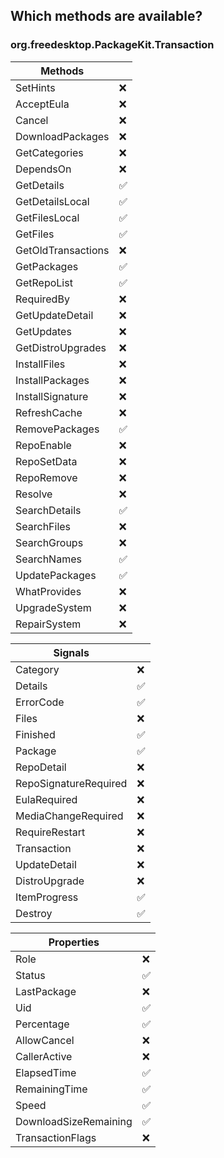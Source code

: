 ## Which methods are available?

### org.freedesktop.PackageKit.Transaction

| **Methods**        |     |
|--------------------|-----|
| SetHints           | ❌   |
| AcceptEula         | ❌   |        
| Cancel             | ❌   |      
| DownloadPackages   | ❌   |
| GetCategories      | ❌   |  
| DependsOn          | ❌   |
| GetDetails         | ✅   |
| GetDetailsLocal    | ✅   |
| GetFilesLocal      | ✅   |
| GetFiles           | ✅   |
| GetOldTransactions | ❌   |
| GetPackages        | ✅   |
| GetRepoList        | ✅   |
| RequiredBy         | ❌   |
| GetUpdateDetail    | ❌   |
| GetUpdates         | ❌   |
| GetDistroUpgrades  | ❌   |
| InstallFiles       | ❌   |
| InstallPackages    | ❌   |
| InstallSignature   | ❌   |
| RefreshCache       | ❌   |
| RemovePackages     | ✅   |
| RepoEnable         | ❌   |
| RepoSetData        | ❌   |
| RepoRemove         | ❌   |
| Resolve            | ❌   |
| SearchDetails      | ✅   |
| SearchFiles        | ❌   |
| SearchGroups       | ❌   |
| SearchNames        | ✅   |
| UpdatePackages     | ✅   |
| WhatProvides       | ❌   |
| UpgradeSystem      | ❌   |
| RepairSystem       | ❌   |

| Signals               |     |
|-----------------------|-----|
| Category              | ❌   |     
| Details               | ✅   |
| ErrorCode             | ✅   |
| Files                 | ❌   |
| Finished              | ✅   |
| Package               | ✅   |
| RepoDetail            | ❌   |
| RepoSignatureRequired | ❌   |
| EulaRequired          | ❌   |
| MediaChangeRequired   | ❌   |
| RequireRestart        | ❌   |
| Transaction           | ❌   |
| UpdateDetail          | ❌   |
| DistroUpgrade         | ❌   |
| ItemProgress          | ✅   |
| Destroy               | ✅   |

| **Properties**        |     |
|-----------------------|-----|
| Role                  | ❌   |
| Status                | ✅   |
| LastPackage           | ❌   |
| Uid                   | ✅   |
| Percentage            | ✅   |
| AllowCancel           | ❌   |
| CallerActive          | ❌   |
| ElapsedTime           | ✅   |
| RemainingTime         | ✅   |
| Speed                 | ✅   |
| DownloadSizeRemaining | ✅   |
| TransactionFlags      | ❌   | 
